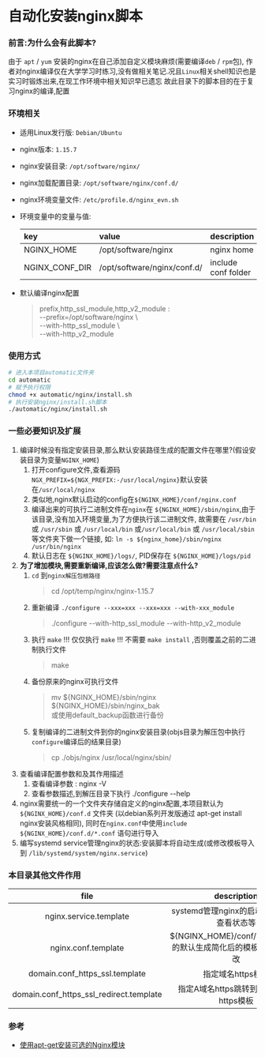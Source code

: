 # 自动化安装nginx脚本
### 前言:为什么会有此脚本?
由于 `apt` / `yum` 安装的nginx在自己添加自定义模块麻烦(需要编译`deb` / `rpm`包),
作者对nginx编译仅在大学学习时练习,没有做相关笔记.况且`Linux`相关shell知识也是实习时锻炼出来,在现工作环境中相关知识早已遗忘
故此目录下的脚本目的在于复习nginx的编译,配置
### 环境相关
* 适用Linux发行版: `Debian/Ubuntu`
* nginx版本: `1.15.7`
* nginx安装目录: `/opt/software/nginx/`
* nginx加载配置目录: `/opt/software/nginx/conf.d/`
* nginx环境变量文件: `/etc/profile.d/nginx_evn.sh`
* 环境变量中的变量与值: 

    |key|value|description|
    | :--- | :--- | :--- |
    |NGINX_HOME|/opt/software/nginx|nginx home|
    |NGINX_CONF_DIR|/opt/software/nginx/conf.d/|include conf folder|
* 默认编译nginx配置
  > prefix,http_ssl_module,http_v2_module :\
  > --prefix=/opt/software/nginx \\ \
   --with-http_ssl_module \\ \
   --with-http_v2_module 
   
### 使用方式
```bash
# 进入本项目automatic文件夹
cd automatic
# 赋予执行权限
chmod +x automatic/nginx/install.sh
# 执行安装nginx/install.sh脚本
./automatic/nginx/install.sh
```

### 一些必要知识及扩展
1. 编译时候没有指定安装目录,那么默认安装路径生成的配置文件在哪里?(假设安装目录为变量`NGINX_HOME`)
   1. 打开configure文件,查看源码`NGX_PREFIX=${NGX_PREFIX:-/usr/local/nginx}`默认安装在`/usr/local/nginx`
   2. 类似地,nginx默认启动的config在`${NGINX_HOME}/conf/nginx.conf`
   3. 编译出来的可执行二进制文件在`nginx`在 `${NGINX_HOME}/sbin/nginx`,由于该目录,没有加入环境变量,为了方便执行该二进制文件,
   故需要在 `/usr/bin` 或 `/usr/sbin` 或 `/usr/local/bin` 或`/usr/local/bin` 或 `/usr/local/sbin`等文件夹下做一个链接,
   如: `ln -s ${nginx_home}/sbin/nginx /usr/bin/nginx`
   4. 默认日志在 `${NGINX_HOME}/logs/`, PID保存在 `${NGINX_HOME}/logs/pid`
2. **为了增加模块,需要重新编译,应该怎么做?需要注意点什么?**
   1. `cd` 到`nginx解压包根路径`
      > cd /opt/temp/nginx/nginx-1.15.7 
   2. 重新编译 `./configure --xxx=xxx --xxx=xxx --with-xxx_module`
      > ./configure --with-http_ssl_module --with-http_v2_module
   3. 执行 `make` !!! 仅仅执行 `make` !!! 不需要 `make install` ,否则覆盖之前的二进制执行文件
      > make
   4. 备份原来的nginx可执行文件
      > mv ${NGINX_HOME}/sbin/nginx ${NGINX_HOME}/sbin/nginx_bak \
      或使用default_backup函数进行备份
   5. 复制编译的二进制文件到你的nginx安装目录(objs目录为解压包中执行`configure`编译后的结果目录)
      > cp ./objs/nginx /usr/local/nginx/sbin/
3. 查看编译配置参数和及其作用描述
   1. 查看编译参数 : nginx -V
   2. 查看参数描述,到解压目录下执行 ./configure --help
4. nginx需要统一的一个文件夹存储自定义的nginx配置,本项目默认为`${NGINX_HOME}/conf.d` 文件夹
    (以debian系列开发版通过 apt-get install nginx安装风格相同),
    同时在`nginx.conf`中使用`include  ${NGINX_HOME}/conf.d/*.conf` 语句进行导入
5. 编写systemd service管理nginx的状态:安装脚本将自动生成(或修改模板导入到 `/lib/systemd/system/nginx.service`)

### 本目录其他文件作用

|file|description|
| :---: | :---: |
|nginx.service.template|systemd管理nginx的启动,重启,停止,查看状态等|
|nginx.conf.template|${NGINX_HOME}/conf/nginx.config的默认生成简化后的模板,可以自行修改|
|domain.conf_https_ssl.template|指定域名https模板|
|domain.conf_https_ssl_redirect.template|指定A域名https跳转到指定B域名https模板|
    
### 参考
* [使用apt-get安装可选的Nginx模块](http://www.kbase101.com/question/55070.html)